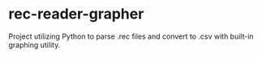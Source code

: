 # rec-reader-grapher
Project utilizing Python to parse .rec files and convert to .csv with built-in graphing utility.
